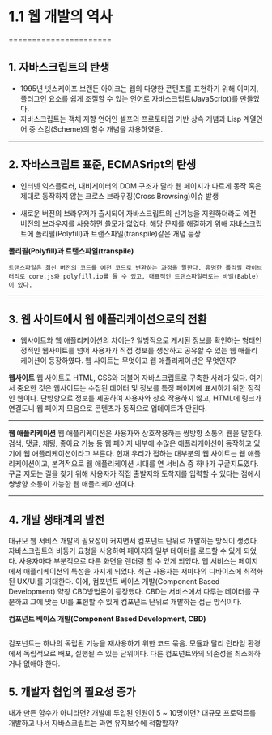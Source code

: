 # 1.1 웹 개발의 역사
======================

## 1. 자바스크립트의 탄생
 - 1995년 넷스케이프 브랜든 아이크는 웹의 다양한 콘텐츠를 표현하기 위해 이미지, 플러그인 요소를 쉽게 조절할 수 있는 언어로 자바스크립트(JavaScript)를 만들었다.
 - 자바스크립트는 객체 지향 언어인 셀프의 프로토타입 기반 상속 개념과 Lisp 계열언어 중 스킴(Scheme)의 함수 개념을 차용하였음.
<hr>

## 2. 자바스크립트 표준, ECMASript의 탄생
- 인터넷 익스플로러, 내비게이터의 DOM 구조가 달라 웹 페이지가 다르게 동작 혹은 제대로 동작하지 않는 크로스 브라우징(Cross Browsing)이슈 발생

- 새로운 버전의 브라우저가 출시되어 자바스크립트의 신기능을 지원하더라도 예전 버전의 브라우저를 사용하면 쓸모가 없었다. 해당 문제를 해결하기 위해 자바스크립트에 폴리필(Polyfill)과 트랜스파일(transpile)같은 개념 등장

**폴리필(Polyfill)과 트랜스파일(transpile)**
```폴리필은 브라우저가 지원하지 않는 코드를 브라우저에서 사용할 수 있도록 변환한 코드 조각이나 플러그인. 
트랜스파일은 최신 버전의 코드를 예전 코드로 변환하는 과정을 말한다. 유명한 폴리필 라이브러리로 core.js와 polyfill.io를 들 수 있고, 대표적인 트랜스파일러로는 바벨(Bable)이 있다.
```
<hr>

## 3. 웹 사이트에서 웹 애플리케이션으로의 전환
- 웹사이트와 웹 애플리케이션의 차이는? 일방적으로 게시된 정보를 확인하는 형태인 정적인 웹사이트를 넘어 사용자가 직접 정보를 생산하고 공유할 수 있는 웹 애플리케이션이 등장하였다. 
웹 사이트는 무엇이고 웹 애플리케이션은 무엇인지?

**웹사이트**
웹 사이트도 HTML, CSS와 더불어 자바스크립트로 구축한 사례가 있다.
여기서 중요한 것은 웹사이트는 수집된 데이터 및 정보를 특정 페이지에 표시하기 위한 정적인 웹이다. 단방향으로 정보를 제공하여 사용자와 상호 작용하지 않고, HTML에 링크가 연결도니 웹 페이지 모음으로 콘텐츠가 동적으로 업데이트가 안된다.
<hr>

**웹 애플리케이션**
웹 애플리케이션은 사용자와 상호작용하는 쌍방향 소통의 웹을 말한다. 검색, 댓글, 채팅, 좋아요 기능 등 웹 페이지 내부에 수많은 애플리케이션이 동작하고 있기에 웹 애플리케이션이라고 부른다.
현재 우리가 접하는 대부분의 웹 사이트는 웹 애플리케이션이고, 본격적으로 웹 애플리케이션 시대를 연 서비스 중 하나가 구글지도였다. 구글 지도는 길을 찾기 위해 사용자가 직접 출발지와 도착지를 입력할 수 있다는 점에서 쌍방향 소통이 가능한 웹 애플리케이션이다.
<hr>

## 4. 개발 생태계의 발전
대규모 웹 서비스 개발의 필요성이 커지면서 컴포넌트 단위로 개발하는 방식이 생겼다. 자바스크립트의 비동기 요청을 사용하여 페이지의 일부 데이터를 로드할 수 있게 되었다. 사용자마다 부분적으로 다른 화면을 렌더링 할 수 있게 되었다.
웹 서비스는 페이지에서 애플리케이션의 특성을 가지게 되었다. 최근 사용자는 저마다의 디바이스에 최적화된 UX/UI를 기대한다.
이에, 컴포넌트 베이스 개발(Component Based Development) 약칭 CBD방법론이 등장했다.
CBD는 서비스에서 다루는 데이터를 구분하고 그에 맞는 UI를 표현할 수 있게 컴포넌트 단위로 개발하는 접근 방식이다.

**컴포넌트 베이스 개발(Component Based Development, CBD)**
```재사용할 수 있는 컴포넌트를 개발 또는 조합해서 하나의 애플리케이션을 만드는 개발 방법론.
```

컴포넌트는 하나의 독립된 기능을 재사용하기 위한 코드 묶음. 모듈과 달리 런타임 환경에서 독립적으로 배포, 실행될 수 있는 단위이다. 다른 컴포넌트와의 의존성을 최소화하거나 없애야 한다.

## 5. 개발자 협업의 필요성 증가
내가 만든 함수가 아니라면? 개발에 투입된 인원이 5 ~ 10명이면? 대규모 프로덕트를 개발하고 나서 자바스크립트는 과연 유지보수에 적합할까?

